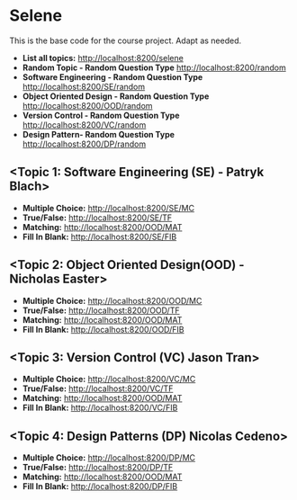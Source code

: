 # Selene
This is the base code for the course project. Adapt as needed.

 * **List all topics:** [http://localhost:8200/selene](http://localhost:8200/selene)
 * **Random Topic - Random Question Type** [http://localhost:8200/random](http://localhost:8200/random)
 * **Software Engineering - Random Question Type** [http://localhost:8200/SE/random](http://localhost:8200/SE/random)
 * **Object Oriented Design - Random Question Type** [http://localhost:8200/OOD/random](http://localhost:8200/OOD/random)
 * **Version Control - Random Question Type** [http://localhost:8200/VC/random](http://localhost:8200/VC/random)
 * **Design Pattern- Random Question Type** [http://localhost:8200/DP/random](http://localhost:8200/DP/random)


## <Topic 1: Software Engineering (SE) - Patryk Blach>
 * **Multiple Choice:** [http://localhost:8200/SE/MC](http://localhost:8200/SE/MC)
 * **True/False:** [http://localhost:8200/SE/TF](http://localhost:8200/SE/TF)    
 * **Matching:** [http://localhost:8200/OOD/MAT](http://localhost:8200/OOD/MAT)
 * **Fill In Blank:** [http://localhost:8200/SE/FIB](http://localhost:8200/SE/FIB)

## <Topic 2: Object Oriented Design(OOD) - Nicholas Easter>
 * **Multiple Choice:** [http://localhost:8200/OOD/MC](http://localhost:8200/OOD/MC)
 * **True/False:** [http://localhost:8200/OOD/TF](http://localhost:8200/OOD/TF)   
 * **Matching:** [http://localhost:8200/OOD/MAT](http://localhost:8200/OOD/MAT)
 * **Fill In Blank:** [http://localhost:8200/OOD/FIB](http://localhost:8200/OOD/FIB) 
 
## <Topic 3: Version Control (VC) Jason Tran>
 * **Multiple Choice:** [http://localhost:8200/VC/MC](http://localhost:8200/VC/MC)
 * **True/False:** [http://localhost:8200/VC/TF](http://localhost:8200/VC/TF)   
 * **Matching:** [http://localhost:8200/OOD/MAT](http://localhost:8200/OOD/MAT)
 * **Fill In Blank:** [http://localhost:8200/VC/FIB](http://localhost:8200/VC/FIB)
 
## <Topic 4: Design Patterns (DP) Nicolas Cedeno>
 * **Multiple Choice:** [http://localhost:8200/DP/MC](http://localhost:8200/DP/MC)
 * **True/False:** [http://localhost:8200/DP/TF](http://localhost:8200/DP/TF)     
 * **Matching:** [http://localhost:8200/OOD/MAT](http://localhost:8200/OOD/MAT)
 * **Fill In Blank:** [http://localhost:8200/DP/FIB](http://localhost:8200/DP/FIB)
 

